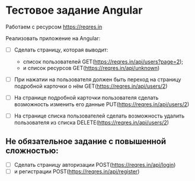 # Тестовое задание Angular

Работаем с ресурсом https://reqres.in

Реализовать приложение на Angular:
- [ ] Сделать страницу, которая выводит:
  - список пользователей GET(https://reqres.in/api/users?page=2);
  - и список ресурсов GET(https://reqres.in/api/unknown)

- [ ]  При нажатии на пользователя должен быть переход на страницу подробной карточки о
нём
GET(https://reqres.in/api/users/2)

- [ ] На странице подробной карточки пользователя сделать возможность изменить его данные
PUT(https://reqres.in/api/users/2)

- [ ] На странице списка пользователей сделать возможность удалить пользователя из списка
DELETE(https://reqres.in/api/users/2)

## Не обязательное задание с повышенной сложностью:
- [ ] Сделать страницу авторизации
POST(https://reqres.in/api/login)
- [ ] и регистрации
POST(https://reqres.in/api/register)
